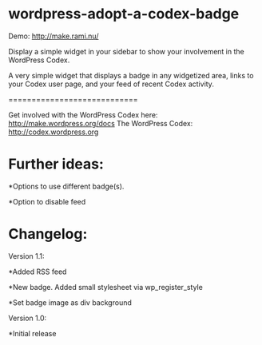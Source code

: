 wordpress-adopt-a-codex-badge
=============================

Demo: http://make.rami.nu/

Display a simple widget in your sidebar to show your involvement in the WordPress Codex.

A very simple widget that displays a badge in any widgetized area, links to your Codex user page, and your feed of recent
Codex activity.

============================

Get involved with the WordPress Codex here: http://make.wordpress.org/docs
The WordPress Codex: http://codex.wordpress.org

Further ideas:
=============================

*Options to use different badge(s).

*Option to disable feed

Changelog:
=============================

Version 1.1:

*Added RSS feed

*New badge. Added small stylesheet via wp_register_style

*Set badge image as div background


Version 1.0:

*Initial release


